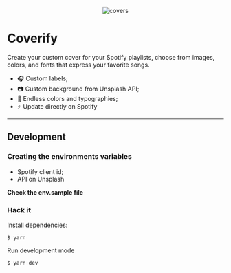 <p align="center">
<img src="https://user-images.githubusercontent.com/4838076/80310744-3037c800-87d4-11ea-8028-fca8141945a2.gif" alt="covers" />
</p>

# Coverify

Create your custom cover for your Spotify playlists, choose from images, colors, and fonts that express your favorite songs.

- 🎧 Custom labels;
- 📷 Custom background from Unsplash API;
- 🎨 Endless colors and typographies;
- ⚡️ Update directly on Spotify

---

## Development

### Creating the environments variables

- Spotify client id;
- API on Unsplash

**Check the env.sample file**

### Hack it

Install dependencies:

`$ yarn`

Run development mode

`$ yarn dev`
